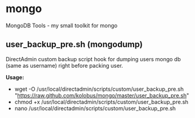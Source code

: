 mongo
=====

MongoDB Tools - my small toolkit for mongo

user_backup_pre.sh (mongodump)
------------------

DirectAdmin custom backup script hook for dumping users mongo db (same as username) right before packing user.

**Usage:** 
- wget -O /usr/local/directadmin/scripts/custom/user_backup_pre.sh "https://raw.github.com/kolobus/mongo/master/user_backup_pre.sh"
- chmod +x /usr/local/directadmin/scripts/custom/user_backup_pre.sh
- nano /usr/local/directadmin/scripts/custom/user_backup_pre.sh
